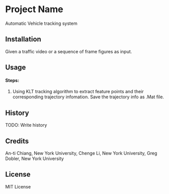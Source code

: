 # Project Name
Automatic Vehicle tracking system 


## Installation
Given a traffic video or a sequence of frame figures as input. 








## Usage
#### Steps:
1. Using KLT tracking algorithm to extract feature points and 
their corresponding trajectory infomation.
Save the trajectory info as .Mat file.


















## History
TODO: Write history
## Credits
An-ti Chiang, New York University,
Chenge Li, New York University, 
Greg Dobler, New York University

## License
MIT License